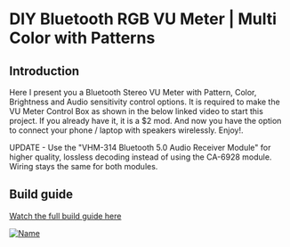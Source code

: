 DIY Bluetooth RGB VU Meter | Multi Color with Patterns
==============

Introduction
----
Here I present you a Bluetooth Stereo VU Meter with Pattern, Color, Brightness and Audio sensitivity control options. It is required to make the VU Meter Control Box as shown in the below linked video to start this project. If you already have it, it is a $2 mod. And now you have the option to connect your phone / laptop with speakers wirelessly. Enjoy!.

UPDATE - Use the "VHM-314 Bluetooth 5.0 Audio Receiver Module" for higher quality, lossless decoding instead of using the CA-6928 module. Wiring stays the same for both modules.

Build guide
----
[Watch the full build guide here](https://youtu.be/zQQgRBhW5QU)

[![Name](https://img.youtube.com/vi/zQQgRBhW5QU/maxresdefault.jpg)](https://youtu.be/zQQgRBhW5QU)
